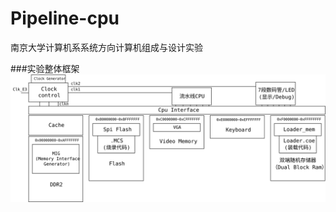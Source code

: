 # Pipeline-cpu
南京大学计算机系系统方向计算机组成与设计实验

###实验整体框架
![](https://github.com/NJU-SYS-2016/Pipeline-cpu/blob/master/ref/pic/frame.svg)